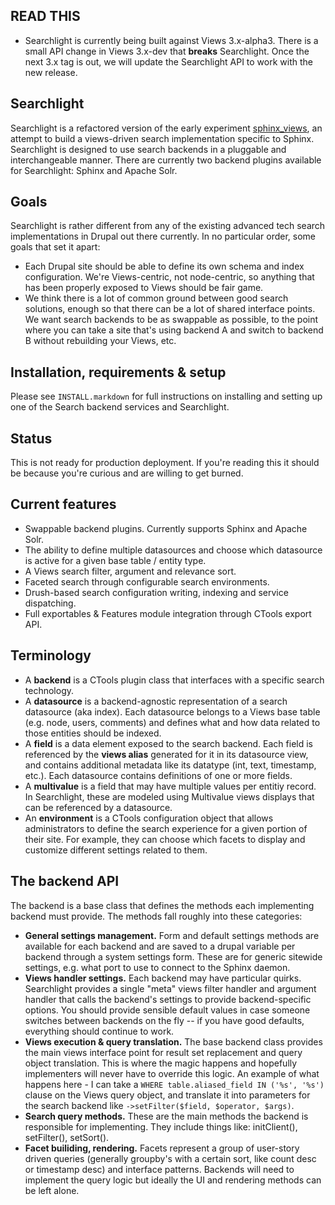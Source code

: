 READ THIS
---------
- Searchlight is currently being built against Views 3.x-alpha3. There is a
  small API change in Views 3.x-dev that **breaks** Searchlight. Once the next
  3.x tag is out, we will update the Searchlight API to work with the new
  release.


Searchlight
-----------
Searchlight is a refactored version of the early experiment [sphinx_views][1],
an attempt to build a views-driven search implementation specific to Sphinx.
Searchlight is designed to use search backends in a pluggable and
interchangeable manner. There are currently two backend plugins available for
Searchlight: Sphinx and Apache Solr.

[1]: http://github.com/yhahn/sphinx_views


Goals
-----
Searchlight is rather different from any of the existing advanced tech search
implementations in Drupal out there currently. In no particular order, some
goals that set it apart:

- Each Drupal site should be able to define its own schema and index
  configuration. We're Views-centric, not node-centric, so anything that has
  been properly exposed to Views should be fair game.
- We think there is a lot of common ground between good search solutions, enough
  so that there can be a lot of shared interface points. We want search backends
  to be as swappable as possible, to the point where you can take a site that's
  using backend A and switch to backend B without rebuilding your Views, etc.


Installation, requirements & setup
----------------------------------
Please see `INSTALL.markdown` for full instructions on installing and setting
up one of the Search backend services and Searchlight.


Status
------
This is not ready for production deployment. If you're reading this it should
be because you're curious and are willing to get burned.


Current features
----------------
- Swappable backend plugins. Currently supports Sphinx and Apache Solr.
- The ability to define multiple datasources and choose which datasource is
  active for a given base table / entity type.
- A Views search filter, argument and relevance sort.
- Faceted search through configurable search environments.
- Drush-based search configuration writing, indexing and service dispatching.
- Full exportables & Features module integration through CTools export API.


Terminology
-----------
- A **backend** is a CTools plugin class that interfaces with a specific search
  technology.
- A **datasource** is a backend-agnostic representation of a search datasource
  (aka index). Each datasource belongs to a Views base table (e.g. node, users,
  comments) and defines what and how data related to those entities should be
  indexed.
- A **field** is a data element exposed to the search backend. Each field is
  referenced by the **views alias** generated for it in its datasource view, and
  contains additional metadata like its datatype (int, text, timestamp, etc.).
  Each datasource contains definitions of one or more fields.
- A **multivalue** is a field that may have multiple values per entitiy record.
  In Searchlight, these are modeled using Multivalue views displays that can be
  referenced by a datasource.
- An **environment** is a CTools configuration object that allows
  administrators to define the search experience for a given portion of their
  site. For example, they can choose which facets to display and customize
  different settings related to them.


The backend API
---------------
The backend is a base class that defines the methods each implementing backend
must provide. The methods fall roughly into these categories:

- **General settings management.** Form and default settings methods are
  available for each backend and are saved to a drupal variable per backend
  through a system settings form. These are for generic sitewide settings, e.g.
  what port to use to connect to the Sphinx daemon.
- **Views handler settings.** Each backend may have particular quirks.
  Searchlight provides a single "meta" views filter handler and argument handler
  that calls the backend's settings to provide backend-specific options. You
  should provide sensible default values in case someone switches between
  backends on the fly -- if you have good defaults, everything should continue
  to work.
- **Views execution & query translation.** The base backend class provides the
  main views interface point for result set replacement and query object
  translation. This is where the magic happens and hopefully implementers will
  never have to override this logic. An example of what happens here - I can
  take a `WHERE table.aliased_field IN ('%s', '%s')` clause on the Views query
  object, and translate it into parameters for the search backend like
  `->setFilter($field, $operator, $args)`.
- **Search query methods.** These are the main methods the backend is
  responsible for implementing. They include things like: initClient(),
  setFilter(), setSort().
- **Facet builiding, rendering.** Facets represent a group of user-story driven
  queries (generally groupby's with a certain sort, like count desc or timestamp
  desc) and interface patterns. Backends will need to implement the query logic
  but ideally the UI and rendering methods can be left alone.
